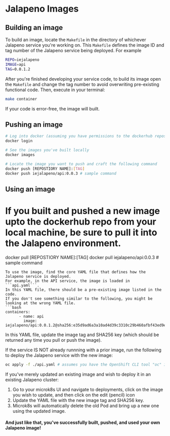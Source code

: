 # Jalapeno Images

## Building an image
To build an image, locate the ```Makefile``` in the directory of whichever Jalapeno service you're working on.
This ```Makefile``` defines the image ID and tag number of the Jalapeno service being deployed. For example
```bash
REPO=iejalapeno
IMAGE=api
TAG=0.0.1.2
```

After you're finished developing your service code, to build its image open the ```Makefile``` and change the tag number to avoid overwriting pre-existing functional code.
Then, execute in your terminal: 
```bash
make container
``` 
If your code is error-free, the image will built.

## Pushing an image
```bash
# Log into docker (assuming you have permissions to the dockerhub repository)
docker login

# See the images you've built locally
docker images

# Locate the image you want to push and craft the following command
docker push [REPOSTIORY NAME]:[TAG]
docker push iejalapeno/api:0.0.3 # sample command
```

## Using an image

# If you built and pushed a new image upto the dockerhub repo from your local machine, be sure to pull it into the Jalapeno environment.
docker pull [REPOSTIORY NAME]:[TAG]
docker pull iejalapeno/api:0.0.3 # sample command
```
To use the image, find the core YAML file that defines how the Jalapeno service is deployed.
For example, in the API service, the image is loaded in ```api.yaml```.
In this YAML file, there should be a pre-existing image listed in the code.
If you don't see something similar to the following, you might be looking at the wrong YAML file.
```bash
containers:
      - name: api
        image: iejalapeno/api:0.0.1.2@sha256:e35d9ad6a3a10ad4d39c3310c29b460afbf43ed9efeaf1fd5041881dafb24357
```
In this YAML file, update the image tag and SHA256 key (which should be returned any time you pull or push the image).

If the service IS NOT already runnning with a prior image, run the following to deploy the Jalapeno service with the new image:
```bash
oc apply -f ./api.yaml # assumes you have the OpenShift CLI tool "oc" installed, this is currently installed on the CentosKVM on all Jalapeno servers
```

If you've merely updated an existing image and wish to deploy it in an existing Jalapeno cluster:
1. Go to your microk8s UI and navigate to deployments, click on the image you wish to update, and then click on the edit (pencil) icon
2. Update the YAML file with the new image tag and SHA256 key. 
3. Microk8s will automatically delete the old Pod and bring up a new one using the updated image.

#### And just like that, you've successfully built, pushed, and used your own Jalapeno image!
